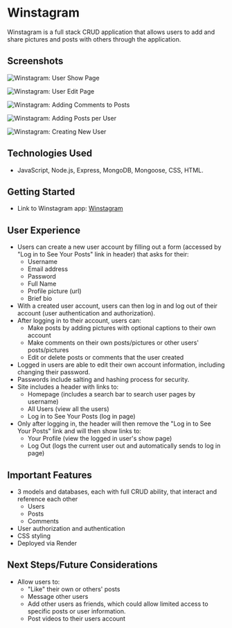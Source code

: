 # Winstagram

Winstagram is a full stack CRUD application that allows users to add and share pictures and posts with others through the application.

## Screenshots

![Winstagram: User Show Page](https://i.imgur.com/UWjlifR.png "Winstagram: User Show Page")

![Winstagram: User Edit Page](https://i.imgur.com/wVRu1hp.png "Winstagram: User Edit Page")

![Winstagram: Adding Comments to Posts](https://i.imgur.com/dVM6LB8.png "Winstagram: Adding Comments to Posts")

![Winstagram: Adding Posts per User](https://i.imgur.com/LI3acff.png "Winstagram: Adding Posts per User")

![Winstagram: Creating New User](https://i.imgur.com/pQDrHit.png "Winstagram: Creating New User")

## Technologies Used

- JavaScript, Node.js, Express, MongoDB, Mongoose, CSS, HTML.

## Getting Started

- Link to Winstagram app: [Winstagram](https://winstagram.com)

## User Experience

- Users can create a new user account by filling out a form (accessed by "Log in to See Your Posts" link in header) that asks for their:
    - Username
    - Email address
    - Password
    - Full Name
    - Profile picture (url)
    - Brief bio
- With a created user account, users can then log in and log out of their account (user authentication and authorization).
- After logging in to their account, users can:
    - Make posts by adding pictures with optional captions to their own account
    - Make comments on their own posts/pictures or other users' posts/pictures
    - Edit or delete posts or comments that the user created
- Logged in users are able to edit their own account information, including changing their password.
- Passwords include salting and hashing process for security.
- Site includes a header with links to:
    - Homepage (includes a search bar to search user pages by username)
    - All Users (view all the users)
    - Log in to See Your Posts (log in page)
- Only after logging in, the header will then remove the "Log in to See Your Posts" link and will then show links to:
    - Your Profile (view the logged in user's show page)
    - Log Out (logs the current user out and automatically sends to log in page)

## Important Features

- 3 models and databases, each with full CRUD ability, that interact and reference each other
    - Users
    - Posts
    - Comments
- User authorization and authentication
- CSS styling
- Deployed via Render

## Next Steps/Future Considerations

- Allow users to:
    - "Like" their own or others' posts
    - Message other users
    - Add other users as friends, which could allow limited access to specific posts or user information.
    - Post videos to their users account



